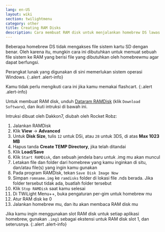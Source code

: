```yaml
---
lang: en-US
layout: wiki
section: twilightmenu
category: other
title: Creating RAM Disks
description: Cara membuat RAM disk untuk menjalankan homebrew DS lawas di TWL Menu++
---
```


Beberapa homebrew DS tidak mengakses file sistem kartu SD dengan benar. Oleh karena itu, mungkin cara ini dibutuhkan untuk memuat sebuah file sistem ke RAM yang berisi file yang dibutuhkan oleh homebrewmu agar dapat berfungsi.

Perangkat lunak yang digunakan di sini memerlukan sistem operasi Windows.
{:.alert .alert-info}

Kamu tidak perlu mengikuti cara ini jika kamu memakai flashcart.
{:.alert .alert-info}

Untuk membuat RAM disk, unduh [Dataram RAMDisk](http://memory.dataram.com/products-and-services/software/ramdisk#freeware) (klik `Download Software`), dan ikuti intruksi di bawah ini.

Intruksi dibuat oleh Dakkon7, diubah oleh Rocket Robz:

1. Jalankan RAMDisk
1. Klik **View** -> **Advanced**
1. Untuk **Disk Size**, tulis `12` untuk DSi, atau `28` untuk 3DS, di atas **Max 1023 MB**
1. Hapus tanda **Create TEMP Directory**, jika telah ditandai
1. Klik **Load/Save**
1. Klik `Start RAMDisk`, dan sebuah jendela baru untuk .img mu akan muncul
1. Letakan file dan folder dari homebrew yang kamu inginkan di situ, dan/atau file(s) yang ingin kamu gunakan
1. Pada program RAMDisk, tekan `Save Disk Image Now`
1. Simpan `romname.img` ke `ramdisks` folder di lokasi file .nds berada. Jika folder tersebut tidak ada, buatlah folder tersebut
1. Klik `Stop RAMDisk` saat kamu selesai
1. Di TWiLight Menu++, buka pengaturan per-gim untuk homebrew mu
1. Atur RAM disk ke 0
1. Jalankan homebrew mu, dan itu akan membaca RAM disk mu

Jika kamu ingin menggunakan slot RAM disk untuk setiap aplikasi homebrew, gunakan `.img1` sebagai ekstensi untuk RAM disk slot 1, dan seterusnya.
{:.alert .alert-info}
